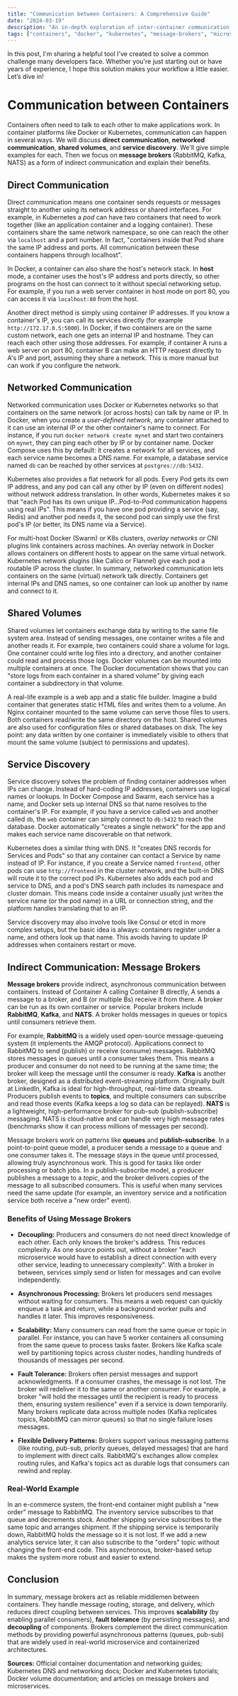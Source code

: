```yaml
---
title: "Communication between Containers: A Comprehensive Guide"
date: "2024-03-19"
description: "An in-depth exploration of inter-container communication methods, from direct communication to message brokers, with practical examples and real-world applications."
tags: ["containers", "docker", "kubernetes", "message-brokers", "microservices"]
---
```

In this post, I'm sharing a helpful tool I've created to solve a common challenge many developers face. Whether you're just starting out or have years of experience, I hope this solution makes your workflow a little easier. Let’s dive in!

# Communication between Containers

Containers often need to talk to each other to make applications work. In container platforms like Docker or Kubernetes, communication can happen in several ways. We will discuss **direct communication**, **networked communication**, **shared volumes**, and **service discovery**. We'll give simple examples for each. Then we focus on **message brokers** (RabbitMQ, Kafka, NATS) as a form of indirect communication and explain their benefits.

## Direct Communication

Direct communication means one container sends requests or messages straight to another using its network address or shared interfaces. For example, in Kubernetes a *pod* can have two containers that need to work together (like an application container and a logging container). These containers share the same network namespace, so one can reach the other via `localhost` and a port number. In fact, "containers inside that Pod share the same IP address and ports. All communication between these containers happens through localhost".

In Docker, a container can also share the host's network stack. In **host** mode, a container uses the host's IP address and ports directly, so other programs on the host can connect to it without special networking setup. For example, if you run a web server container in host mode on port 80, you can access it via `localhost:80` from the host.

Another direct method is simply using container IP addresses. If you know a container's IP, you can call its services directly (for example `http://172.17.0.5:5000`). In Docker, if two containers are on the same custom network, each one gets an internal IP and hostname. They can reach each other using those addresses. For example, if container A runs a web server on port 80, container B can make an HTTP request directly to A's IP and port, assuming they share a network. This is more manual but can work if you configure the network.

## Networked Communication

Networked communication uses Docker or Kubernetes networks so that containers on the same network (or across hosts) can talk by name or IP. In Docker, when you create a *user-defined network*, any container attached to it can use an internal IP or the other container's name to connect. For instance, if you run `docker network create mynet` and start two containers on `mynet`, they can ping each other by IP or by container name. Docker Compose uses this by default: it creates a network for all services, and each service name becomes a DNS name. For example, a database service named `db` can be reached by other services at `postgres://db:5432`.

Kubernetes also provides a flat network for all pods. Every Pod gets its own IP address, and any pod can call any other by IP (even on different nodes) without network address translation. In other words, Kubernetes makes it so that "each Pod has its own unique IP…Pod-to-Pod communication happens using real IPs". This means if you have one pod providing a service (say, Redis) and another pod needs it, the second pod can simply use the first pod's IP (or better, its DNS name via a Service).

For multi-host Docker (Swarm) or K8s clusters, *overlay networks* or CNI plugins link containers across machines. An overlay network in Docker allows containers on different hosts to appear on the same virtual network. Kubernetes network plugins (like Calico or Flannel) give each pod a routable IP across the cluster. In summary, networked communication lets containers on the same (virtual) network talk directly. Containers get internal IPs and DNS names, so one container can look up another by name and connect to it.

## Shared Volumes

Shared volumes let containers exchange data by writing to the same file system area. Instead of sending messages, one container writes a file and another reads it. For example, two containers could share a volume for logs. One container could write log files into a directory, and another container could read and process those logs. Docker volumes can be mounted into multiple containers at once. The Docker documentation shows that you can "store logs from each container in a shared volume" by giving each container a subdirectory in that volume.

A real-life example is a web app and a static file builder. Imagine a build container that generates static HTML files and writes them to a volume. An Nginx container mounted to the same volume can serve those files to users. Both containers read/write the same directory on the host. Shared volumes are also used for configuration files or shared databases on disk. The key point: any data written by one container is immediately visible to others that mount the same volume (subject to permissions and updates).

## Service Discovery

Service discovery solves the problem of finding container addresses when IPs can change. Instead of hard-coding IP addresses, containers use logical names or lookups. In Docker Compose and Swarm, each service has a name, and Docker sets up internal DNS so that name resolves to the container's IP. For example, if you have a service called `web` and another called `db`, the `web` container can simply connect to `db:5432` to reach the database. Docker automatically "creates a single network" for the app and makes each service name discoverable on that network.

Kubernetes does a similar thing with DNS. It "creates DNS records for Services and Pods" so that any container can contact a Service by name instead of IP. For instance, if you create a Service named `frontend`, other pods can use `http://frontend` in the cluster network, and the built-in DNS will route it to the correct pod IPs. Kubernetes also adds each pod and service to DNS, and a pod's DNS search path includes its namespace and cluster domain. This means code inside a container usually just writes the service name (or the pod name) in a URL or connection string, and the platform handles translating that to an IP.

Service discovery may also involve tools like Consul or etcd in more complex setups, but the basic idea is always: containers register under a name, and others look up that name. This avoids having to update IP addresses when containers restart or move.

## Indirect Communication: Message Brokers

**Message brokers** provide indirect, asynchronous communication between containers. Instead of Container A calling Container B directly, A sends a message to a broker, and B (or multiple Bs) receive it from there. A broker can be run as its own container or service. Popular brokers include **RabbitMQ**, **Kafka**, and **NATS**. A broker holds messages in queues or topics until consumers retrieve them.

For example, **RabbitMQ** is a widely used open-source message-queueing system (it implements the AMQP protocol). Applications connect to RabbitMQ to send (publish) or receive (consume) messages. RabbitMQ stores messages in queues until a consumer takes them. This means a producer and consumer do not need to be running at the same time; the broker will keep the message until the consumer is ready. **Kafka** is another broker, designed as a distributed event-streaming platform. Originally built at LinkedIn, Kafka is ideal for high-throughput, real-time data streams. Producers publish events to **topics**, and multiple consumers can subscribe and read those events (Kafka keeps a log so data can be replayed). **NATS** is a lightweight, high-performance broker for pub-sub (publish-subscribe) messaging. NATS is cloud-native and can handle very high message rates (benchmarks show it can process millions of messages per second).

Message brokers work on patterns like **queues** and **publish-subscribe**. In a point-to-point queue model, a producer sends a message to a queue and one consumer takes it. The message stays in the queue until processed, allowing truly asynchronous work. This is good for tasks like order processing or batch jobs. In a publish-subscribe model, a producer publishes a message to a *topic*, and the broker delivers copies of the message to all subscribed consumers. This is useful when many services need the same update (for example, an inventory service and a notification service both receive a "new order" event).

### Benefits of Using Message Brokers

* **Decoupling:** Producers and consumers do not need direct knowledge of each other. Each only knows the broker's address. This reduces complexity. As one source points out, without a broker "each microservice would have to establish a direct connection with every other service, leading to unnecessary complexity". With a broker in between, services simply send or listen for messages and can evolve independently.

* **Asynchronous Processing:** Brokers let producers send messages without waiting for consumers. This means a web request can quickly enqueue a task and return, while a background worker pulls and handles it later. This improves responsiveness.

* **Scalability:** Many consumers can read from the same queue or topic in parallel. For instance, you can have 5 worker containers all consuming from the same queue to process tasks faster. Brokers like Kafka scale well by partitioning topics across cluster nodes, handling hundreds of thousands of messages per second.

* **Fault Tolerance:** Brokers often persist messages and support acknowledgments. If a consumer crashes, the message is not lost. The broker will redeliver it to the same or another consumer. For example, a broker "will hold the messages until the recipient is ready to process them, ensuring system resilience" even if a service is down temporarily. Many brokers replicate data across multiple nodes (Kafka replicates topics, RabbitMQ can mirror queues) so that no single failure loses messages.

* **Flexible Delivery Patterns:** Brokers support various messaging patterns (like routing, pub-sub, priority queues, delayed messages) that are hard to implement with direct calls. RabbitMQ's exchanges allow complex routing rules, and Kafka's topics act as durable logs that consumers can rewind and replay.

### Real-World Example

In an e-commerce system, the front-end container might publish a "new order" message to RabbitMQ. The inventory service subscribes to that queue and decrements stock. Another shipping service subscribes to the same topic and arranges shipment. If the shipping service is temporarily down, RabbitMQ holds the message so it is not lost. If we add a new analytics service later, it can also subscribe to the "orders" topic without changing the front-end code. This asynchronous, broker-based setup makes the system more robust and easier to extend.

## Conclusion

In summary, message brokers act as reliable middlemen between containers. They handle message routing, storage, and delivery, which reduces direct coupling between services. This improves **scalability** (by enabling parallel consumers), **fault tolerance** (by persisting messages), and **decoupling** of components. Brokers complement the direct communication methods by providing powerful asynchronous patterns (queues, pub-sub) that are widely used in real-world microservice and containerized architectures.

**Sources:** Official container documentation and networking guides; Kubernetes DNS and networking docs; Docker and Kubernetes tutorials; Docker volume documentation; and articles on message brokers and microservices.

